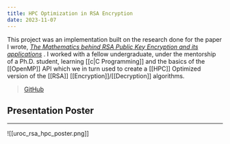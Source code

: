 ```yaml
---
title: HPC Optimization in RSA Encryption
date: 2023-11-07
---
```

This project was an implementation built on the research done for the paper I wrote, <a target="_blank" href=".././assets/RSA/Math_Behind_RSA_Encryption.pdf"><i>The Mathematics behind RSA Public Key Encryption and its applications</i></a> .  I worked with a fellow undergraduate, under the mentorship of a Ph.D. student, learning [[c|C Programming]] and the basics of the [[OpenMP]] API which we in turn used to create a [[HPC]] Optimized version of the [[RSA]] [[Encryption]]/[[Decryption]] algorithms.  

>[GitHub](https://github.com/gpullela/rsa) 
## Presentation Poster
---
![[uroc_rsa_hpc_poster.png]]
